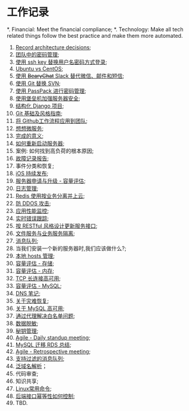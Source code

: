 # 工作记录

*. Financial: Meet the financial compliance;
*. Technology: Make all tech related things follow the best practice and make them more automated.


1. [Record architecture decisions][1];
2. [团队中的密码管理][2];
3. [使用 ssh key 替换用户名密码方式登录][3];
4. [Ubuntu vs CentOS][4];
5. [使用 <del>BearyChat</del> Slack 替代微信、邮件和短信][5];
6. [使用 Git 替换 SVN][6];
7. [使用 PassPack 进行密码管理][7];
8. [使用堡垒机加强服务器安全][8];
9. [结构化 Django 项目][9];
10. [Git 基础及风格指南][10];
11. [将 Github工作流程应用到团队][11];
12. [想想微服务][12];
13. [完成的意义][13];
14. [如何重新启动服务器][14];
15. 案例: 如何找到高负荷的根本原因;
16. [故障记录报告][14];
17. 事件分类和恢复;
18. [iOS 持续发布][15];
19. [服务器申请与升级 - 容量评估][16];
20. [日志管理][17];
21. [Redis 使用按业务分离并上云][18];
22. [防 DDOS 攻击][19];
23. [应用性能监控][20];
24. [实时错误跟踪][21];
25. [按 RESTful 风格设计更新服务接口][22];
26. [文件服务与业务服务隔离][23];
27. [消息队列][24];
28. 当我们安装一个新的服务器时,我们应该做什么?;
29. [本地 hosts 管理][25];
30. [容量评估 - 存储][26];
31. [容量评估 - 内存][27];
32. [TCP 长连接高可用][28];
33. [容量评估 - MySQL][29];
34. [DNS 笔记][30];
35. [关于灾难恢复][31];
36. [关于 MySQL 高可用][32];
37. [通过代理解决白名单问题][33];
38. [数据脱敏][34];
39. [秘钥管理][35];
40. [Agile - Daily standup meeting][36];
41. [MySQL 迁移 RDS 总结][37];
42. [Agile - Retrospective meeting][38];
43. [支持过滤的消息队列][39];
44. [泛域名解析][40]；
45. 代码审查;
46. 知识共享;
47. [Linux常用命令][47];
48. [后端接口幂等性如何控制][49];
1. TBD.

[1]:	decisions/0001-record-architecture-decisions.md
[2]:	decisions/0002-manage-passwords-in-a-team.md
[3]:	decisions/0003-use-ssh-key-instead-of-password.md
[4]:	decisions/0004-replace-centos-with-ubuntu.md
[5]:	decisions/0005-replace-wechat-mail-sms-with-slack.md
[6]:	decisions/0006-replace-svn-with-git.md
[7]:	decisions/0007-use-passpack-to-manage-passwords.md
[8]:	decisions/0008-use-bastion-host-to-enhance-our-server-security.md
[9]:	decisions/0009-make-django-project-with-the-same-structure.md
[10]:	decisions/0010-git-basics-and-style-guide.md
[11]:	decisions/0011-apply-github-workflow-to-our-team.md
[12]:	decisions/0012-think-about-micro-service.md
[13]:	decisions/0013-the-sense-of-done.md
[14]:	decisions/0016-post-mortem-report.md
[15]:	decisions/0018-continuous-delivery-ios.md
[16]:	decisions/0019-server-request-and-upgrade-capacity-evaluation.md
[17]:	decisions/0020-log-management.md
[18]:	decisions/0021-split-redis-with-business-and-move-redis-to-aliyun-kvstore.md
[19]:	decisions/0022-anti-ddos.md
[20]:	decisions/0023-application-performance-monitoring.md
[21]:	decisions/0024-exception-and-realtime-error-tracking.md
[22]:	decisions/0025-apply-restful-design-in-our-service-interface.md
[23]:	decisions/0026-move-files-to-independent-machine-and-aliyun-oss.md
[24]:	decisions/0027-message-queue.md
[25]:	decisions/0029-switch-hosts.md
[26]:	decisions/0030-capacity-evaluation-storage.md
[27]:	decisions/0031-capacity-evaluation-memory.md
[28]:	decisions/0032-ha-for-tcp-long-connection.md
[29]:	decisions/0033-capacity-evaluation-mysql.md
[30]:	decisions/0034-dns-notes.md
[31]:	decisions/0035-disaster-recovery.md
[32]:	decisions/0036-ha-for-mysql.md
[33]:	decisions/0037-use-proxy-for-white-list.md
[34]:	decisions/0038-data-masking.md
[35]:	decisions/0039-key-management.md
[36]:	decisions/0040-agile-daily-standup-meeting.md
[37]:	decisions/0041-the-summary-of-mysql-to-rds.md
[38]:	decisions/0042-agile-retrospective-meeting.md
[39]:	decisions/0043-message-queue-with-filter.md
[40]:	decisions/0044-wildcard-subdomain-resolution.md
[47]:	decisions/0047-linux.md
[49]:	decisions/0049-api.md
